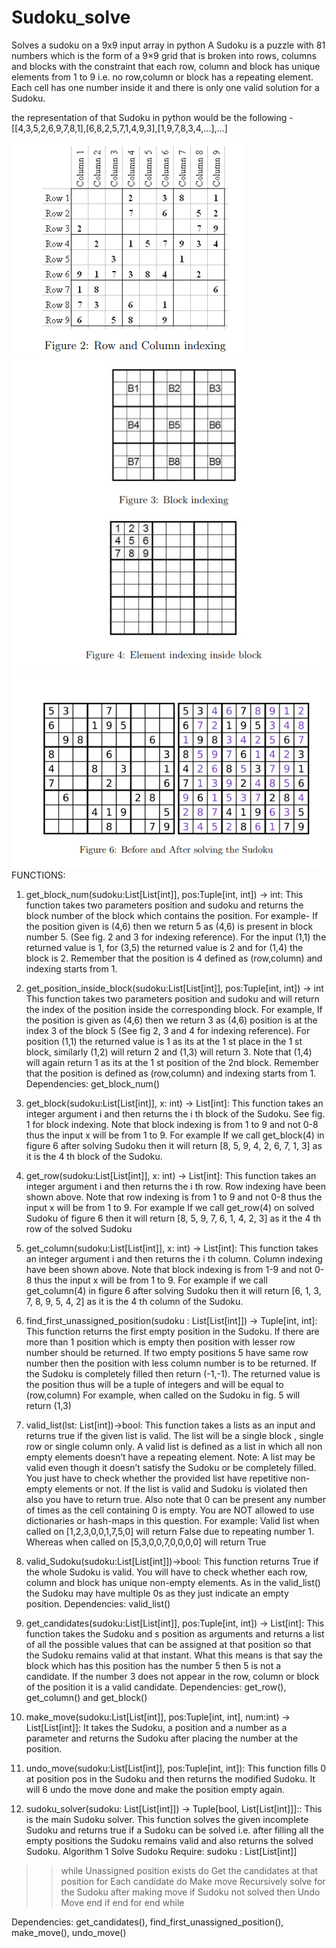 # Sudoku_solve
Solves a sudoku on a 9x9 input array in python
A Sudoku is a puzzle with 81 numbers which is the form of a 9×9 grid that is broken into rows,
columns and blocks with the constraint that each row, column and block has unique elements from 1 to
9 i.e. no row,column or block has a repeating element. Each cell has one number inside it and
there is only one valid solution for a Sudoku.

the representation of that Sudoku in python would be the following -
[[4,3,5,2,6,9,7,8,1],[6,8,2,5,7,1,4,9,3],[1,9,7,8,3,4,...],...]

![alt text](fig2.png)
![alt text](fig4.png)
![alt text](fig6.png)
FUNCTIONS:
1. get_block_num(sudoku:List[List[int]], pos:Tuple[int, int]) -> int:
This function takes two parameters position and sudoku and returns the block number of the
block which contains the position.
For example- If the position given is (4,6) then we return 5 as (4,6) is present in block
number 5. (See fig. 2 and 3 for indexing reference). For the input (1,1) the returned value is 1,
for (3,5) the returned value is 2 and for (1,4) the block is 2. Remember that the position is
4
defined as (row,column) and indexing starts from 1.


2. get_position_inside_block(sudoku:List[List[int]], pos:Tuple[int, int]) -> int
This function takes two parameters position and sudoku and will return the index of the position
inside the corresponding block.
For example, If the position is given as (4,6) then we return 3 as (4,6) position is at
the index 3 of the block 5 (See fig 2, 3 and 4 for indexing reference). For position (1,1)
the returned value is 1 as its at the 1
st place in the 1
st block, similarly (1,2) will return
2 and (1,3) will return 3. Note that (1,4) will again return 1 as its at the 1
st position of
the 2nd block. Remember that the position is defined as (row,column) and indexing starts from 1.
Dependencies: get_block_num()

3. get_block(sudoku:List[List[int]], x: int) -> List[int]:
This function takes an integer argument i and then returns the i
th block of the Sudoku. See fig. 1
for block indexing. Note that block indexing is from 1 to 9 and not 0-8 thus the input x will be
from 1 to 9.
For example If we call get_block(4) in figure 6 after solving Sudoku then it will return
[8, 5, 9, 4, 2, 6, 7, 1, 3] as it is the 4
th block of the Sudoku.

4. get_row(sudoku:List[List[int]], x: int) -> List[int]:
This function takes an integer argument i and then returns the i
th row. Row indexing have been
shown above. Note that row indexing is from 1 to 9 and not 0-8 thus the input x will be from 1 to 9.
For example If we call get_row(4) on solved Sudoku of figure 6 then it will return [8, 5, 9, 7, 6, 1, 4, 2, 3]
as it the 4
th row of the solved Sudoku

5. get_column(sudoku:List[List[int]], x: int) -> List[int]:
This function takes an integer argument i and then returns the i
th column. Column indexing have
been shown above. Note that block indexing is from 1-9 and not 0-8 thus the input x will be
from 1 to 9.
For example if we call get_column(4) in figure 6 after solving Sudoku then it will return
[6, 1, 3, 7, 8, 9, 5, 4, 2] as it is the 4
th column of the Sudoku.

6. find_first_unassigned_position(sudoku : List[List[int]]) -> Tuple[int, int]:
This function returns the first empty position in the Sudoku. If there are more than 1 position
which is empty then position with lesser row number should be returned. If two empty positions
5
have same row number then the position with less column number is to be returned. If the Sudoku
is completely filled then return (-1,-1). The returned value is the position thus will be a tuple
of integers and will be equal to (row,column)
For example, when called on the Sudoku in fig. 5 will return (1,3)

7. valid_list(lst: List[int])->bool:
This function takes a lists as an input and returns true if the given list is valid. The list will be a
single block , single row or single column only. A valid list is defined as a list in which all non
empty elements doesn’t have a repeating element.
Note: A list may be valid even though it doesn’t satisfy the Sudoku or be completely filled. You
just have to check whether the provided list have repetitive non-empty elements or not. If the
list is valid and Sudoku is violated then also you have to return true. Also note that 0 can be
present any number of times as the cell containing 0 is empty. You are NOT allowed to use
dictionaries or hash-maps in this question.
For example: Valid list when called on [1,2,3,0,0,1,7,5,0] will return False due to
repeating number 1. Whereas when called on [5,3,0,0,7,0,0,0,0] will return True

8. valid_Sudoku(sudoku:List[List[int]])->bool:
This function returns True if the whole Sudoku is valid. You will have to check whether each
row, column and block has unique non-empty elements. As in the valid_list() the Sudoku
may have multiple 0s as they just indicate an empty position.
Dependencies: valid_list()

9. get_candidates(sudoku:List[List[int]], pos:Tuple[int, int]) -> List[int]:
This function takes the Sudoku and s position as arguments and returns a list of all the possible
values that can be assigned at that position so that the Sudoku remains valid at that instant.
What this means is that say the block which has this position has the number 5 then 5 is not a
candidate. If the number 3 does not appear in the row, column or block of the position it is a
valid candidate.
Dependencies: get_row(), get_column() and get_block()

10. make_move(sudoku:List[List[int]], pos:Tuple[int, int], num:int) -> List[List[int]]:
It takes the Sudoku, a position and a number as a parameter and returns the Sudoku after placing
the number at the position.

11. undo_move(sudoku:List[List[int]], pos:Tuple[int, int]):
This function fills 0 at position pos in the Sudoku and then returns the modified Sudoku. It will
6
undo the move done and make the position empty again.

12. sudoku_solver(sudoku: List[List[int]]) -> Tuple[bool, List[List[int]]]::
This is the main Sudoku solver. This function solves the given incomplete Sudoku and returns
true if a Sudoku can be solved i.e. after filling all the empty positions the Sudoku remains valid
and also returns the solved Sudoku.
Algorithm 1 Solve Sudoku
Require: sudoku : List[List[int]]
>>while Unassigned position exists do
>>Get the candidates at that position
>>for Each candidate do
>>Make move
>>Recursively solve for the Sudoku after making move
>>if Sudoku not solved then
>>Undo Move
>>end if
>>end for
>>end while

Dependencies: get_candidates(), find_first_unassigned_position(), make_move(), undo_move()
